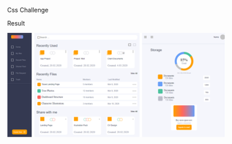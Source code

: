 Css Challenge

Result

![alt text](https://github.com/StarUnu/Challenge-Css/blob/develop/index.html.png)
